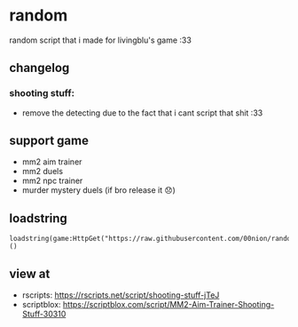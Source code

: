 # random
random script that i made for livingblu's game :33
## changelog
### shooting stuff:
  - remove the detecting due to the fact that i cant script that shit :33
## support game
- mm2 aim trainer
- mm2 duels
- mm2 npc trainer
- murder mystery duels (if bro release it 😞)
## loadstring
```luau
loadstring(game:HttpGet("https://raw.githubusercontent.com/00nion/random/refs/heads/main/what.luau"))()
```
## view at
- rscripts: https://rscripts.net/script/shooting-stuff-jTeJ
- scriptblox: https://scriptblox.com/script/MM2-Aim-Trainer-Shooting-Stuff-30310
